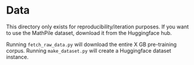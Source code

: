 # Data 
This directory only exists for reproducibility/iteration purposes. If you want to use the MathPile dataset, download it from the Huggingface hub. 

Running `fetch_raw_data.py` will download the entire X GB pre-training corpus. Running `make_dataset.py` will create a Huggingface dataset instance. 
